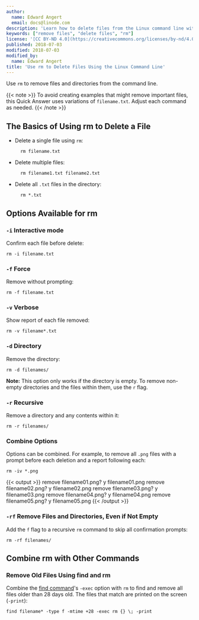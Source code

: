 ```yaml
---
author:
  name: Edward Angert
  email: docs@linode.com
description: 'Learn how to delete files from the Linux command line with rm.'
keywords: ["remove files", "delete files", "rm"]
license: '[CC BY-ND 4.0](https://creativecommons.org/licenses/by-nd/4.0)'
published: 2018-07-03
modified: 2018-07-03
modified_by:
  name: Edward Angert
title: 'Use rm to Delete Files Using the Linux Command Line'
---
```


Use `rm` to remove files and directories from the command line.

{{< note >}}
To avoid creating examples that might remove important files, this Quick Answer uses variations of `filename.txt`. Adjust each command as needed.
{{< /note >}}

## The Basics of Using rm to Delete a File

* Delete a single file using `rm`:

        rm filename.txt

* Delete multiple files:

        rm filename1.txt filename2.txt

* Delete all `.txt` files in the directory:

        rm *.txt

## Options Available for rm

### `-i` Interactive mode

Confirm each file before delete:

    rm -i filename.txt

### `-f` Force

Remove without prompting:

    rm -f filename.txt

### `-v` Verbose

Show report of each file removed:

    rm -v filename*.txt

### `-d` Directory

Remove the directory:

    rm -d filenames/

**Note:** This option only works if the directory is empty. To remove non-empty directories and the files within them, use the `r` flag.

### `-r` Recursive

Remove a directory and any contents within it:

    rm -r filenames/

### Combine Options

Options can be combined. For example, to remove all `.png` files with a prompt before each deletion and a report following each:

    rm -iv *.png

{{< output >}}
remove filename01.png? y
filename01.png
remove filename02.png? y
filename02.png
remove filename03.png? y
filename03.png
remove filename04.png? y
filename04.png
remove filename05.png? y
filename05.png
{{< /output >}}

### `-rf` Remove Files and Directories, Even if Not Empty

Add the `f` flag to a recursive `rm` command to skip all confirmation prompts:

    rm -rf filenames/

## Combine rm with Other Commands

### Remove Old Files Using find and rm

Combine the [find command](/docs/tools-reference/tools/find-files-in-linux-using-the-command-line/)'s `-exec` option with `rm` to find and remove all files older than 28 days old.  The files that match are printed on the screen (`-print`):

    find filename* -type f -mtime +28 -exec rm {} \; -print


